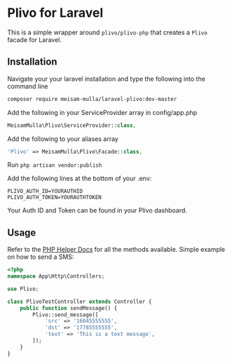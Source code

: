 # Plivo for Laravel
This is a simple wrapper around `plivo/plivo-php` that creates a `Plivo` facade for Laravel.

## Installation
Navigate your your laravel installation and type the following into the command line 

```bash
composer require meisam-mulla/laravel-plivo:dev-master
```

Add the following in your ServiceProvider array in config/app.php

```php
MeisamMulla\Plivo\ServiceProvider::class,
```

Add the following to your aliases array
```php
'Plivo' => MeisamMulla\Plivo\Facade::class,
```

Run `php artisan vendor:publish`

Add the following lines at the bottom of your .env:

```env
PLIVO_AUTH_ID=YOURAUTHID
PLIVO_AUTH_TOKEN=YOURAUTHTOKEN
```

Your Auth ID and Token can be found in your Plivo dashboard.

## Usage
Refer to the [PHP Helper Docs](https://www.plivo.com/docs/helpers/php/#methods) for all the methods available. Simple example on how to send a SMS:

```php
<?php
namespace App\Http\Controllers;

use Plivo;

class PlivoTestController extends Controller {
    public function sendMessage() {
        Plivo::send_message([
            'src' => '16045555555',
            'dst' => '17785555555',
            'text' => 'This is a text message',
        ]);
    }
}

```